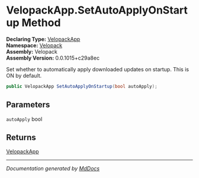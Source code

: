 ﻿<!--  
  <auto-generated>   
    The contents of this file were generated by a tool.  
    Changes to this file may be list if the file is regenerated  
  </auto-generated>   
-->

# VelopackApp.SetAutoApplyOnStartup Method

**Declaring Type:** [VelopackApp](../index.md)  
**Namespace:** [Velopack](../../index.md)  
**Assembly:** Velopack  
**Assembly Version:** 0.0.1015+c29a8ec

Set whether to automatically apply downloaded updates on startup. This is ON by default.

```csharp
public VelopackApp SetAutoApplyOnStartup(bool autoApply);
```

## Parameters

`autoApply`  bool

## Returns

[VelopackApp](../index.md)

___

*Documentation generated by [MdDocs](https://github.com/ap0llo/mddocs)*
